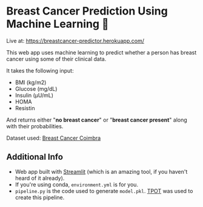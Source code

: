 # Breast Cancer Prediction Using Machine Learning 🤖

Live at: https://breastcancer-predictor.herokuapp.com/

This web app uses machine learning to predict whether a person has breast cancer using some of their clinical data.

It takes the following input:
* BMI (kg/m2)
* Glucose (mg/dL)
* Insulin (µU/mL)
* HOMA
* Resistin

And returns either "**no breast cancer**" or "**breast cancer present**" along with their probabilities.

Dataset used: [Breast Cancer Coimbra](https://archive.ics.uci.edu/ml/datasets/Breast+Cancer+Coimbra)

## Additional Info
* Web app built with [Streamlit](https://github.com/streamlit/streamlit) (which is an amazing tool, if you haven't heard of it already).
* If you're using conda, ```environment.yml``` is for you.
* ```pipeline.py``` is the code used to generate ```model.pkl```. [TPOT](https://github.com/EpistasisLab/tpot) was used to create this pipeline.
